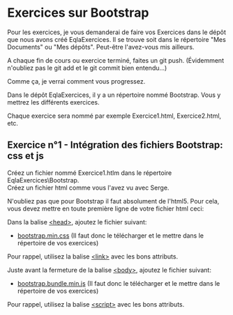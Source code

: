 # Exercices sur Bootstrap

Pour les exercices, je vous demanderai de faire vos Exercices dans le dépôt que nous avons créé EqlaExercices. Il se trouve soit dans le répertoire "Mes Documents" ou "Mes dépôts". Peut-être l'avez-vous mis ailleurs.

A chaque fin de cours ou exercice terminé, faites un git push. (Évidemment n'oubliez pas le git add et le git commit bien entendu...)

Comme ça, je verrai comment vous progressez.

Dans le dépôt EqlaExercices, il y a un répertoire nommé Bootstrap. Vous y mettrez les différents exercices.

Chaque exercice sera nommé par exemple Exercice1.html, Exercice2.html, etc.

## Exercice n°1 - Intégration des fichiers Bootstrap: css et js

Créez un fichier nommé Exercice1.htlm dans le répertoire EqlaExercices\Bootstrap.  
Créez un fichier html comme vous l'avez vu avec Serge.

N'oubliez pas que pour Bootstrap il faut absolument de l'html5. Pour cela, vous devez mettre en toute première ligne de votre fichier html ceci: [<!doctype html>](https://developer.mozilla.org/fr/docs/Glossary/Doctype "Qu'est-ce que le doctype sur Mozilla ?")

Dans la balise [\<head>](https://developer.mozilla.org/fr/docs/Web/HTML/Element/head "Element head sur Mozilla"), ajoutez le fichier suivant:
- [bootstrap.min.css](Files/bootstrap.min.css?raw=1) (Il faut donc le télécharger et le mettre dans le répertoire de vos exercices)

Pour rappel, utilisez la balise [\<link>](https://developer.mozilla.org/fr/docs/Web/HTML/Element/link "Element link sur Mozilla") avec les bons attributs.

Juste avant la fermeture de la balise [\<body>](https://developer.mozilla.org/fr/docs/Web/HTML/Element/body "Element body sur Mozilla"), ajoutez le fichier suivant:
- [bootstrap.bundle.min.js](Files/bootstrap.bundle.min.js?raw=1) (Il faut donc le télécharger et le mettre dans le répertoire de vos exercices)

Pour rappel, utilisez la balise [\<script>](https://developer.mozilla.org/fr/docs/Web/HTML/Element/script#exemples "Element script sur Mozilla") avec les bons attributs.
